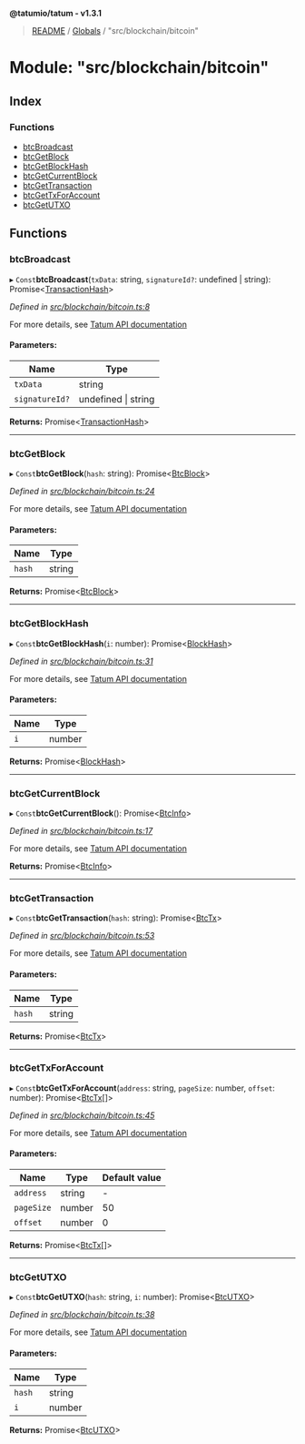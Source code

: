 **@tatumio/tatum - v1.3.1**

> [README](../README.md) / [Globals](../globals.md) / "src/blockchain/bitcoin"

# Module: "src/blockchain/bitcoin"

## Index

### Functions

* [btcBroadcast](_src_blockchain_bitcoin_.md#btcbroadcast)
* [btcGetBlock](_src_blockchain_bitcoin_.md#btcgetblock)
* [btcGetBlockHash](_src_blockchain_bitcoin_.md#btcgetblockhash)
* [btcGetCurrentBlock](_src_blockchain_bitcoin_.md#btcgetcurrentblock)
* [btcGetTransaction](_src_blockchain_bitcoin_.md#btcgettransaction)
* [btcGetTxForAccount](_src_blockchain_bitcoin_.md#btcgettxforaccount)
* [btcGetUTXO](_src_blockchain_bitcoin_.md#btcgetutxo)

## Functions

### btcBroadcast

▸ `Const`**btcBroadcast**(`txData`: string, `signatureId?`: undefined \| string): Promise\<[TransactionHash](../interfaces/_src_model_response_common_transactionhash_.transactionhash.md)>

*Defined in [src/blockchain/bitcoin.ts:8](https://github.com/tatumio/tatum-js/blob/8f0f126/src/blockchain/bitcoin.ts#L8)*

For more details, see <a href="https://tatum.io/apidoc.html#operation/BtcBroadcast" target="_blank">Tatum API documentation</a>

#### Parameters:

Name | Type |
------ | ------ |
`txData` | string |
`signatureId?` | undefined \| string |

**Returns:** Promise\<[TransactionHash](../interfaces/_src_model_response_common_transactionhash_.transactionhash.md)>

___

### btcGetBlock

▸ `Const`**btcGetBlock**(`hash`: string): Promise\<[BtcBlock](../interfaces/_src_model_response_btc_btcblock_.btcblock.md)>

*Defined in [src/blockchain/bitcoin.ts:24](https://github.com/tatumio/tatum-js/blob/8f0f126/src/blockchain/bitcoin.ts#L24)*

For more details, see <a href="https://tatum.io/apidoc.html#operation/BtcGetBlock" target="_blank">Tatum API documentation</a>

#### Parameters:

Name | Type |
------ | ------ |
`hash` | string |

**Returns:** Promise\<[BtcBlock](../interfaces/_src_model_response_btc_btcblock_.btcblock.md)>

___

### btcGetBlockHash

▸ `Const`**btcGetBlockHash**(`i`: number): Promise\<[BlockHash](../interfaces/_src_model_response_common_blockhash_.blockhash.md)>

*Defined in [src/blockchain/bitcoin.ts:31](https://github.com/tatumio/tatum-js/blob/8f0f126/src/blockchain/bitcoin.ts#L31)*

For more details, see <a href="https://tatum.io/apidoc.html#operation/BtcGetBlockHash" target="_blank">Tatum API documentation</a>

#### Parameters:

Name | Type |
------ | ------ |
`i` | number |

**Returns:** Promise\<[BlockHash](../interfaces/_src_model_response_common_blockhash_.blockhash.md)>

___

### btcGetCurrentBlock

▸ `Const`**btcGetCurrentBlock**(): Promise\<[BtcInfo](../interfaces/_src_model_response_btc_btcinfo_.btcinfo.md)>

*Defined in [src/blockchain/bitcoin.ts:17](https://github.com/tatumio/tatum-js/blob/8f0f126/src/blockchain/bitcoin.ts#L17)*

For more details, see <a href="https://tatum.io/apidoc.html#operation/BtcGetBlockChainInfo" target="_blank">Tatum API documentation</a>

**Returns:** Promise\<[BtcInfo](../interfaces/_src_model_response_btc_btcinfo_.btcinfo.md)>

___

### btcGetTransaction

▸ `Const`**btcGetTransaction**(`hash`: string): Promise\<[BtcTx](../interfaces/_src_model_response_btc_btctx_.btctx.md)>

*Defined in [src/blockchain/bitcoin.ts:53](https://github.com/tatumio/tatum-js/blob/8f0f126/src/blockchain/bitcoin.ts#L53)*

For more details, see <a href="https://tatum.io/apidoc.html#operation/BtcGetRawTransaction" target="_blank">Tatum API documentation</a>

#### Parameters:

Name | Type |
------ | ------ |
`hash` | string |

**Returns:** Promise\<[BtcTx](../interfaces/_src_model_response_btc_btctx_.btctx.md)>

___

### btcGetTxForAccount

▸ `Const`**btcGetTxForAccount**(`address`: string, `pageSize`: number, `offset`: number): Promise\<[BtcTx](../interfaces/_src_model_response_btc_btctx_.btctx.md)[]>

*Defined in [src/blockchain/bitcoin.ts:45](https://github.com/tatumio/tatum-js/blob/8f0f126/src/blockchain/bitcoin.ts#L45)*

For more details, see <a href="https://tatum.io/apidoc.html#operation/BtcGetTxByAddress" target="_blank">Tatum API documentation</a>

#### Parameters:

Name | Type | Default value |
------ | ------ | ------ |
`address` | string | - |
`pageSize` | number | 50 |
`offset` | number | 0 |

**Returns:** Promise\<[BtcTx](../interfaces/_src_model_response_btc_btctx_.btctx.md)[]>

___

### btcGetUTXO

▸ `Const`**btcGetUTXO**(`hash`: string, `i`: number): Promise\<[BtcUTXO](../interfaces/_src_model_response_btc_btcutxo_.btcutxo.md)>

*Defined in [src/blockchain/bitcoin.ts:38](https://github.com/tatumio/tatum-js/blob/8f0f126/src/blockchain/bitcoin.ts#L38)*

For more details, see <a href="https://tatum.io/apidoc.html#operation/BtcGetUTXO" target="_blank">Tatum API documentation</a>

#### Parameters:

Name | Type |
------ | ------ |
`hash` | string |
`i` | number |

**Returns:** Promise\<[BtcUTXO](../interfaces/_src_model_response_btc_btcutxo_.btcutxo.md)>
